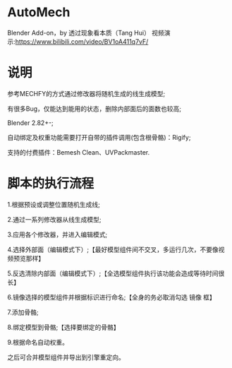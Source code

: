 # AutoMech
 Blender Add-on，by 透过现象看本质（Tang Hui）
 视频演示:https://www.bilibili.com/video/BV1oA411q7vF/
 
# 说明
 参考MECHFY的方式通过修改器将随机生成的线生成模型;
 
 有很多Bug，仅能达到能用的状态，删除内部面后的面数也较高;
 
 Blender 2.82+-;
 
 自动绑定及权重功能需要打开自带的插件调用(包含根骨骼)：Rigify;
 
 支持的付费插件：Bemesh Clean、UVPackmaster.
 
# 脚本的执行流程
 1.根据预设或调整位置随机生成线;
 
 2.通过一系列修改器从线生成模型;
 
 3.应用各个修改器，并进入编辑模式;
 
 4.选择外部面（编辑模式下）;【最好模型组件间不交叉，多运行几次，不要像视频预览那样】
 
 5.反选清除内部面（编辑模式下）;【全选模型组件执行该功能会造成等待时间很长】
 
 6.镜像选择的模型组件并根据标识进行命名;【全身的务必取消勾选 镜像 框】
 
 7.添加骨骼;
 
 8.绑定模型到骨骼;【选择要绑定的骨骼】
 
 9.根据命名自动权重。
 
 之后可合并模型组件并导出到引擎重定向。
